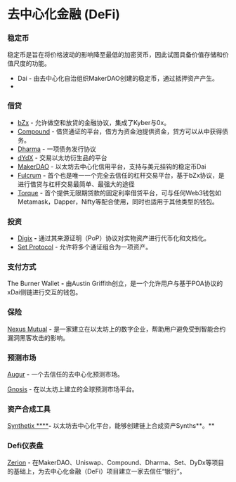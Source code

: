 # 去中心化金融 \(DeFi\)



### 稳定币

稳定币是旨在将价格波动的影响降至最低的加密货币，因此试图具备价值存储和价值尺度的功能。

* Dai - 由去中心化自治组织MakerDAO创建的稳定币，通过抵押资产产生。
* 
### **借贷**

* [bZx](https://bzx.network/) - 允许做空和放贷的金融协议，集成了Kyber与0x。
* [Compound](https://compound.finance/) - 借贷通证的平台，借方为资金池提供资金，贷方可以从中获得债务。
* [Dharma](https://www.dharma.io/) - 一项债务发行协议
* [dYdX](https://dydx.exchange/) - 交易以太坊衍生品的平台
* [MakerDAO](https://makerdao.com/) - 以太坊去中心化信用平台，支持与美元挂钩的稳定币Dai
* [Fulcrum](https://fulcrum.trade/) **-** 首个也是唯一一个完全去信任的杠杆交易平台，基于bZx协议，是进行借贷与杠杆交易最简单、最强大的途径
* [Torque](https://torque.loans/) - 首个提供无限期贷款的固定利率借贷平台，可与任何Web3钱包如Metamask，Dapper，Nifty等配合使用，同时也适用于其他类型的钱包。

### **投资**

* [Digix](https://digix.global/#/) **-** 通过其来源证明（PoP）协议对实物资产进行代币化和文档化。
* [Set Protocol](https://www.tokensets.com/) - 允许将多个通证组合为一项资产。

### **支付方式**

The Burner Wallet **-** 由Austin Griffith创立，是一个允许用户与基于POA协议的xDai侧链进行交互的钱包。

### **保险**

[Nexus Mutual](https://www.nexusmutual.com.au/) **-** 是一家建立在以太坊上的数字企业，帮助用户避免受到智能合约漏洞黑客攻击的影响。

### **预测市场**

[Augur](https://www.augur.net/) **-** 一个去信任的去中心化预测市场。

[Gnosis](https://gnosis.io/) - 在以太坊上建立的全球预测市场平台。

### **资产合成工具**

[Synthetix ****](https://www.synthetix.io/)**-** 以太坊去中心化平台，能够创建链上合成资产Synths**。**

### **Defi仪表盘**

[Zerion](https://zerion.io/) - 在MakerDAO、Uniswap、Compound、Dharma、Set、DyDx等项目的基础上，为去中心化金融（DeFi）项目建立一家去信任“银行”。



